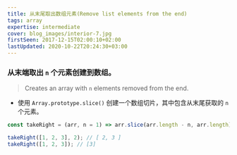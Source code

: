 ```yaml
---
title: 从末尾取出数组元素(Remove list elements from the end)
tags: array
expertise: intermediate
cover: blog_images/interior-7.jpg
firstSeen: 2017-12-15T02:00:10+02:00
lastUpdated: 2020-10-22T20:24:30+03:00
---
```


### 从末端取出 `n` 个元素创建到数组。
> Creates an array with `n` elements removed from the end.

- 使用 `Array.prototype.slice()` 创建一个数组切片，其中包含从末尾获取的 `n` 个元素。

```js
const takeRight = (arr, n = 1) => arr.slice(arr.length - n, arr.length);
```

```js
takeRight([1, 2, 3], 2); // [ 2, 3 ]
takeRight([1, 2, 3]); // [3]
```
